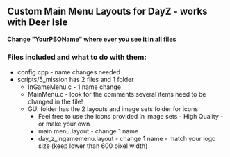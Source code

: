 ## Custom Main Menu Layouts for DayZ - works with Deer Isle
**Change "YourPBOName" where ever you see it in all files**
### Files included and what to do with them:
* config.cpp - name changes needed
* scripts/5_mission  has 2 files and 1 folder
  * InGameMenu.c - 1 name change
  * MainMenu.c - look for the comments several items need to be changed in the file!
  * GUI folder has the 2 layouts and image sets folder for icons
    * Feel free to use the icons provided in image sets - High Quality - or make your own
	* main menu.layout - change 1 name
	* day_z_ingamemenu.layout - change 1 name - match your logo size (keep lower than 600 pixel width)